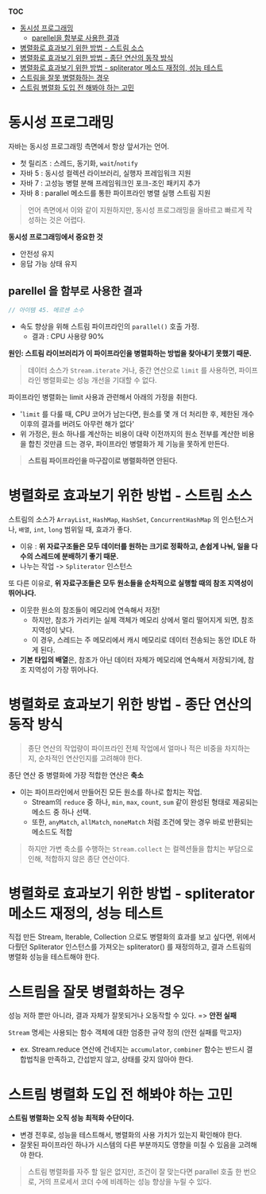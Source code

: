 **TOC**
- [동시성 프로그래밍](#-)
   * [parellel을 함부로 사용한 결과](#parellel-)
- [병렬화로 효과보기 위한 방법 - 스트림 소스](#--1)
- [병렬화로 효과보기 위한 방법 - 종단 연산의 동작 방식](#--2)
- [병렬화로 효과보기 위한 방법 - spliterator 메소드 재정의, 성능 테스트](#-spliterator-)
- [스트림을 잘못 병렬화하는 경우](#--3)
- [스트림 병렬화 도입 전 해봐야 하는 고민](#--4)

# 동시성 프로그래밍
자바는 동시성 프로그래밍 측면에서 항상 앞서가는 언어.
- 첫 릴리즈 : 스레드, 동기화, `wait`/`notify`
- 자바 5 : 동시성 컬렉션 라이브러리, 실행자 프레임워크 지원
- 자바 7 : 고성능 병렬 분해 프레임워크인 포크-조인 패키지 추가
- 자바 8 : parallel 메소드를 통한 파이프라인 병렬 실행 스트림 지원

> 언어 측면에서 이와 같이 지원하지만, 동시성 프로그래밍을 올바르고 빠르게 작성하는 것은 어렵다.

**동시성 프로그래밍에서 중요한 것**
- 안전성 유지
- 응답 가능 상태 유지

## parellel 을 함부로 사용한 결과
```java
// 아이템 45. 메르센 소수
```
- 속도 향상을 위해 스트림 파이프라인의 `parallel()` 호출 가정.
  - 결과 : CPU 사용량 90%
 
**원인: 스트림 라이브러리가 이 파이프라인을 병렬화하는 방법을 찾아내기 못했기 때문.**

> 데이터 소스가 `Stream.iterate` 거나, 중간 연산으로 `limit` 를 사용하면, 파이프라인 병렬화로는 성능 개선을 기대할 수 없다.

파이프라인 병렬화는 limit 사용과 관련해서 아래의 가정을 취한다.
- '`limit` 를 다룰 때, CPU 코어가 남는다면, 원소를 몇 개 더 처리한 후, 제한된 개수 이후의 결과를 버려도 아무런 해가 없다'
- 위 가정은, 원소 하나를 계산하는 비용이 대략 이전까지의 원소 전부를 계산한 비용을 합친 것만큼 드는 경우, 파이프라인 병렬화가 제 기능을 못하게 만든다.

> **스트림 파이프라인을 마구잡이로 병렬화하면 안된다.**

# 병렬화로 효과보기 위한 방법 - 스트림 소스
스트림의 소스가 `ArrayList`, `HashMap`, `HashSet`, `ConcurrentHashMap` 의 인스턴스거나, `배열`, `int`, `long` 범위일 때, 효과가 좋다.
- 이유 : **위 자료구조들은 모두 데이터를 원하는 크기로 정확하고, 손쉽게 나눠, 일을 다수의 스레드에 분배하기 좋기 때문.**
- 나누는 작업 -> `Spliterator` 인스턴스

또 다른 이유로, **위 자료구조들은 모두 원소들을 순차적으로 실행할 때의 참조 지역성이 뛰어나다.**
- 이웃한 원소의 참조들이 메모리에 연속해서 저장!
  - 하지만, 참조가 가리키는 실제 객체가 메모리 상에서 멀리 떨어지게 되면, 참조 지역성이 낮다.
  - 이 경우, 스레드는 주 메모리에서 캐시 메모리로 데이터 전송되는 동안 IDLE 하게 된다.
- **기본 타입의 배열**은, 참조가 아닌 데이터 자체가 메모리에 연속해서 저장되기에, 참조 지역성이 가장 뛰어나다.

# 병렬화로 효과보기 위한 방법 - 종단 연산의 동작 방식
> 종단 연산의 작업량이 파이프라인 전체 작업에서 얼마나 적은 비중을 차지하는지, 순차적인 연산인지를 고려해야 한다.

종단 연산 중 병렬화에 가장 적합한 연산은 **축소**
- 이는 파이프라인에서 만들어진 모든 원소를 하나로 합치는 작업.
  - Stream의 `reduce` 중 하나, `min`, `max`, `count`, `sum` 같이 완성된 형태로 제공되는 메소드 중 하나 선택.
  - 또한, `anyMatch`, `allMatch`, `noneMatch` 처럼 조건에 맞는 경우 바로 반환되는 메소드도 적합

> 하지만 가변 축소를 수행하는 `Stream.collect` 는 컬렉션들을 합치는 부담으로 인해, 적합하지 않은 종단 연산이다.

# 병렬화로 효과보기 위한 방법 - spliterator 메소드 재정의, 성능 테스트
직접 만든 Stream, Iterable, Collection 으로도 병렬화의 효과를 보고 싶다면, 위에서 다뤘던 Spliterator 인스턴스를 가져오는 spliterator() 를 재정의하고, 결과 스트림의 병렬화 성능을 테스트해야 한다.

# 스트림을 잘못 병렬화하는 경우
성능 저하 뿐만 아니라, 결과 자체가 잘못되거나 오동작할 수 있다. => **안전 실패**

`Stream` 명세는 사용되는 함수 객체에 대한 엄중한 규약 정의 (안전 실패를 막고자)
- ex. Stream.reduce 연산에 건네지는 `accumulator`, `combiner` 함수는 반드시 결합법칙을 만족하고, 간섭받지 않고, 상태를 갖지 않아야 한다.

# 스트림 병렬화 도입 전 해봐야 하는 고민
**스트림 병렬화는 오직 성능 최적화 수단이다.**
- 변경 전후로, 성능을 테스트해서, 병렬화의 사용 가치가 있는지 확인해야 한다.
- 잘못된 파이프라인 하나가 시스템의 다른 부분까지도 영향을 미칠 수 있음을 고려해야 한다.

> 스트림 병렬화를 자주 할 일은 없지만, 조건이 잘 맞는다면 parallel 호출 한 번으로, 거의 프로세서 코더 수에 비례하는 성능 향상을 누릴 수 있다.
